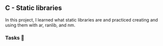## C - Static libraries

In this project, I learned what static libraries are and practiced creating and using them with ar, ranlib, and nm.

### Tasks 📃
